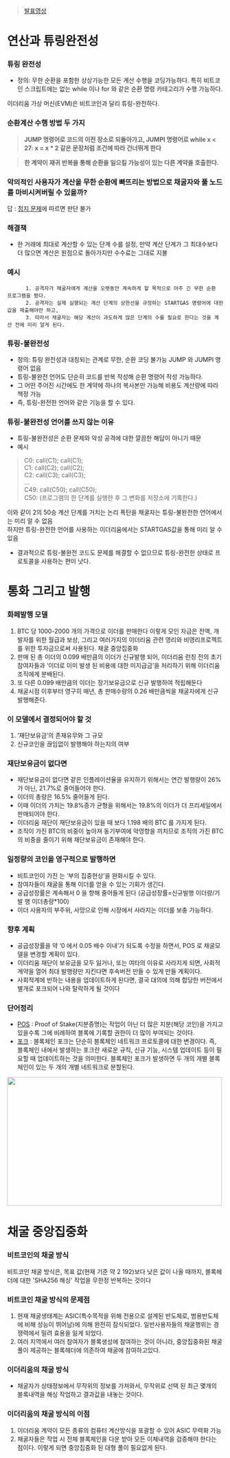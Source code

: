> [발표영상](https://youtu.be/HM-b7CrTOCg)

연산과 튜링완전성
===
### 튜링 완전성
* 정의: 무한 순환을 포함한 상상가능한 모든 계산 수행을 코딩가능하다. 특히 비트코인 스크립트에는 없는 while 이나 for 와 같은 순환 명령 카테고리가 수행 가능하다.

이더리움 가상 머신(EVM)은 비트코인과 달리 튜링-완전하다. 
### 순환계산 수행 방법 두 가지
> **JUMP 명령어로 코드의 이전 장소로 되돌아가고, JUMPI 명령어로 while x < 27: x = x * 2 같은 문장처럼 조건에 따라 건너뛰게 한다**
 
> **한 계약이 재귀 반복을 통해 순환을 일으킬 가능성이 있는 다른 계약을 호출한다.**


### 악의적인 사용자가 계산을 무한 순환에 빠뜨리는 방법으로 채굴자와 풀 노드를 마비시켜버릴 수 있을까?    
답 : [정지 문제](https://ko.wikipedia.org/wiki/%EC%A0%95%EC%A7%80_%EB%AC%B8%EC%A0%9C)에 따르면 판단 불가

### 해결책
* 한 거래에 최대로 계산할 수 있는 단계 수를 설정, 만약 계산 단계가 그 최대수보다 더 많으면 계산은 원점으로 돌아가지만 수수료는 그대로 지불

### 예시 
          
          1. 공격자가 채굴자에게 계산을 오랫동안 계속하게 할 목적으로 아주 긴 무한 순환 프로그램을 짰다.     
          2. 공격자는 실제 실행되는 계산 단계의 상한선을 규정하는 STARTGAS 명령어에 대한 값을 제출해야만 하고, 
          3. 따라서 채굴자는 해당 계산이 과도하게 많은 단계의 수를 필요로 한다는 것을 계산 전에 미리 알게 된다.
### 튜링-불완전성
* 정의: 튜링 완전성과 대칭되는 관계로 무한, 순환 코딩 불가능 JUMP 와 JUMPI 명령어 없음
* 튜링-불완전 언어도 단순히 코드를 반복 작성해 순환 명령어 작성 가능하다.    
* 그 어떤 주어진 시간에도 한 계약에 하나의 복사본만 가능해 비용도 계산량에 따라 책정 가능
* 즉, 튜링-완전한 언어와 같은 기능을 할 수 있다.
### 튜링-불완전성 언어를 쓰지 않는 이유 
* 튜링-불완전성은 순환 문제와 악성 공격에 대한 깔끔한 해답이 아니기 때문
* 예시
> C0: call(C1); call(C1);   
> C1: call(C2); call(C2);   
> C2: call(C3); call(C3);   
> ...   
> C49: call(C50); call(C50);   
> C50: (프로그램의 한 단계를 실행한 후 그 변화를 저장소에 기록한다.)
         
 이와 같이 2의 50승 계산 단계를 거치는 논리 폭탄을 채굴자는  튜링-불완전한 언어에서는 미리 알 수 없음   
 하지만  튜링-완전한 언어를 사용하는 이더리움에서는 STARTGAS값을 통해 미리 알 수 있음   
* 결과적으로 튜링-불완전 코드도 문제를 해결할 수 없으므로 튜링-완전한 상태로 프로토콜을 사용하는 편이 낫다.

통화 그리고 발행
===
### 화페발행 모델
1. BTC 당 1000-2000 개의 가격으로 이더를 판매한다 이렇게 모인 자금은 전액, 개발자를 위한 월급과 보상, 그리고 여러가지의 이더리움 관련 영리와 비영리프로젝트를 위한 투자금으로써 사용된다.
채굴 중앙집중화
2.	판매 된 총 이더의 0.099 배만큼의 이더가 신규발행 되어, 이더리움 런칭 전의 초기참여자들과 ‘이더로 이미 발생 된 비용에 대한 미지급금’을 처리하기 위해 이더리움조직에게 분배된다.
3.	또 다른 0.099 배만큼의 이더는 장기보유금으로 신규 발행하여 적립해둔다
4.	채굴시점 이후부터 영구히 매년, 총 판매수량의 0.26 배만큼씩을 채굴자에게 신규 발행해준다. 


### 이 모델에서 결정되어야 할 것 
1.	‘재단보유금’의 존재유무와 그 규모
2.	신규코인을 끊임없이 발행해야 하는지의 여부

### 재단보유금이 없다면
* 재단보유금이 없다면 같은 인플레이션율을 유지하기 위해서는 연간 발행량이 26%가 아닌, 21.7%로 줄어들어야 한다.
* 이더의 총량은 16.5% 줄어들게 된다.
* 이때 이더의 가치는 19.8%증가 균형을 위해서는 19.8%의 이더가 더 프리세일에서 판매되어야 한다.
* 이더리움 재단이 재단보유금이 있을 때 보다 1.198 배의 BTC 를 가지게 된다.
* 조직이 가진 BTC의 비중이 높아져 동기부여에 악영향을 끼치므로 조직의 가진 BTC의 비중을 줄이기 위해 재단보유금이 존재해야 한다.

### 일정량의 코인을 영구적으로 발행하면  
* 비트코인이 가진 는 ‘부의 집중현상’을 완화시킬 수 있다.
* 참여자들이 채굴을 통해 이더를 얻을 수 있는 기회가 생긴다.
* 공급성장률은 계속해서 0 을 향해 줄어들게 된다   (공급성장률=신규발행 이더량/기발 행 이더총량*100)
* 이더 사용자의 부주위, 사망으로 인해 시장에서 사라지는 이더를 보충 가능하다.

### 향후 계획
* 공급성장률을 약 ‘0 에서 0.05 배수 이내’가 되도록 수정을 하면서, POS 로 채굴모델을 변경할 계획이 있다.
* 이더리움 재단이 보유금을 모두 잃거나, 또는 여타의 이유로 사라지게 되면, 사회적계약을 열어 최대 발행량만 지킨다면 후속버전 만들 수 있게 만들 계획이다.
* 사회적계에 반하는 내용을 업데이트하게 된다면, 결국 대의에 의해 합당한 버전에서 별개로 포크되어 나와 탈락하게 될 것이다
### 단어정리
* [POS](https://steemit.com/kr/@jsralph/proof-of-stake-1-pow-vs-pos) : Proof of Stake(지분증명)는 작업이 아닌 더 많은 지분(해당 코인)을 가지고 있을수록 그에 비례하여 블록에 기록할 권한이 더 많이 부여되는 것이다.
* [포크](https://www.btcc.com/ko-KR/academy/crypto-basics/what-is-a-soft-fork-and-a-hard-fork-introduction-to-blockchain-terminology) : 블록체인 포크는 단순히 블록체인 네트워크 프로토콜에 대한 변경이다. 즉, 블록체인 내에서 발생하는 포크란 새로운 규칙, 신규 기능, 시스템 업데이트 등이 필요할 때 업데이트하는 것을 의미한다. 블록체인 포크가 발생하면 두 개의 개별 블록체인이 있는 두 개의 개별 네트워크로 분할된다.
<img src="https://blog.btcc.com/wp-content/uploads/2022/08/%E6%9C%89%E5%BA%A620220805101847.png" width="500" height="300">

채굴 중앙집중화 
===
### 비트코인의 채굴 방식
비트코인 채굴 방식은, 목표 값(현재 기준 약 2 192)보다 낮은 값이 나올 때까지, 블록헤더에 대한 'SHA256 해싱' 작업을 무한정 반복하는 것이다 

### 비트코인 채굴 방식의 문제점
1. 현재 채굴생태계는 ASIC(특수목적을 위해 전용으로 설계된 반도체로, 범용반도체에 비해 성능이 뛰어남)에 의해 완전히 잠식되었다. 일반사용자들의 채굴행위는 경쟁력에서 밀려 효용을 잃게 되었다.
2. 여러 지역에서 여러 참여자가 블록생성에 참여하는 것이 아니라, 중앙집중화된 채굴풀이 제공하는 블록헤더에 의존하여 채굴에 참여하고있다.

### 이더리움의 채굴 방식 
* 채굴자가 상태정보에서 무작위의 정보를 가져와서, 무작위로 선택 된 최근 몇개의 블록내역을 해싱 작업하고 결과값을 내놓는 것이다.

### 이더리움의 채굴 방식의 이점
1. 이더리움 계약이 모든 종류의 컴퓨터 계산방식을 포괄할 수 있어 ASIC 무력화 가능
2. 채굴자들은 작업 시 전체 블록체인을 다운 받아 모든 이체내역을 검증해야 한다는 점이다. 이렇게 되면 중앙집중화 된 대형 풀이 필요없게 된다.
